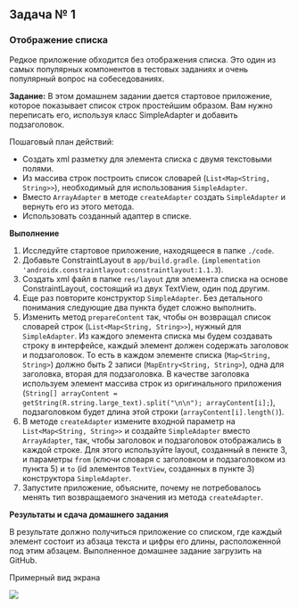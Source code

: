 ## Задача № 1
### Отображение списка
Редкое приложение обходится без отображения списка. Это один из самых популярных компонентов в тестовых заданиях и очень популярный вопрос на собеседованиях.

**Задание:**
В этом домашнем задании дается стартовое приложение, которое показывает список строк простейшим образом. Вам нужно переписать его, используя класс SimpleAdapter и добавить подзаголовок.

Пошаговый план действий:
* Создать xml разметку для элемента списка с двумя текстовыми полями.
* Из массива строк построить список словарей (`List<Map<String, String>>`), необходимый для использования `SimpleAdapter`.
* Вместо `ArrayAdapter` в методе `createAdapter` создать `SimpleAdapter` и вернуть его из этого метода.
* Использовать созданный адаптер в списке.

**Выполнение**

1. Исследуйте стартовое приложение, находящееся в папке `./code`.
2. Добавьте ConstraintLayout в `app/build.gradle`. (`implementation 'androidx.constraintlayout:constraintlayout:1.1.3`).
3. Создать xml файл в папке `res/layout` для элемента списка на основе ConstraintLayout, состоящий из двух TextView, один под другим.
4. Еще раз повторите конструктор `SimpleAdapter`. Без детального понимания следующие два пункта будет сложно выполнить.
5. Изменить метод `prepareContent` так, чтобы он возвращал список словарей строк (`List<Map<String, String>>`), нужный для `SimpleAdapter`.
Из каждого элемента списка мы будем создавать строку в интерфейсе, каждый элемент должен содержать заголовок и подзаголовок.
То есть в каждом элементе списка (`Map<String, String>`) должно быть 2 записи (`MapEntry<String, String>`), одна для заголовка, вторая для подзаголовка.
В качестве заголовка используем элемент массива строк из оригинального приложения (`String[] arrayContent = getString(R.string.large_text).split("\n\n"); arrayContent[i];`), подзаголовком будет длина этой строки (`arrayContent[i].length()`).
6. В методе `createAdapter` измените входной параметр на `List<Map<String, String>>` и создайте `SimpleAdapter` вместо `ArrayAdapter`, так, чтобы заголовок и подзаголовок отображались в каждой строке.
Для этого используйте layout, созданный в пенкте 3, и параметры `from` (ключи словаря с заголовком и подзаголовком из пункта 5) и `to` (id элементов `TextView`, созданных в пункте 3) конструктора `SimpleAdapter`.
7. Запустите приложение, объясните, почему не потребовалось менять тип возвращаемого значения из метода `createAdapter`.

**Результаты и сдача домашнего задания**

В результате должно получиться приложение со списком, где каждый элемент состоит из абзаца текста и цифры его длины, расположенной под этим абзацем.
Выполненное домашнее задание загрузить на GitHub.

Примерный вид экрана

![](https://user-images.githubusercontent.com/9194227/54371882-4267ad00-468b-11e9-846a-1f4578a22cde.png)
